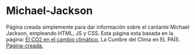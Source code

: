 # Michael-Jackson
Página creada simplemente para dar información sobre el cantante Michael Jackson, empleando HTML, JS y CSS.
Esta página esta basada en la página: <a href="https://elpais.com/especiales/2019/el-co2-en-el-cambio-climatico/">El CO2 en el cambio climático.</a> La Cumbre del Clima en EL PAÍS.
<a href="https://alvaroo00.github.io/Michael-Jackson/">Página-creada.</a>
